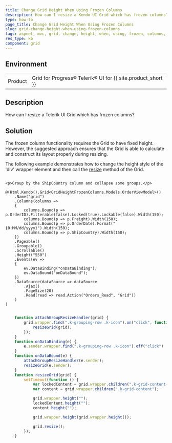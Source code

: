 ```yaml
---
title: Change Grid Height When Using Frozen Columns
description: How can I resize a Kendo UI Grid which has frozen columns?
type: how-to
page_title: Change Grid Height When Using Frozen Columns
slug: grid-change-height-when-using-frozen-columns
tags: aspnet, mvc, grid, change, height, when, using, frozen, columns, locked
res_type: kb
component: grid
---
```


## Environment

<table>
 <tr>
  <td>Product</td>
  <td>Grid for Progress® Telerik® UI for {{ site.product_short }} </td>
 </tr>
</table>

## Description

How can I resize a Telerik UI Grid which has frozen columns?

## Solution 
The frozen column functionality requires the Grid to have fixed height. However, the suggested approach ensures that the Grid is able to calculate and construct its layout properly during resizing.

The following example demonstrates how to change the height style of the 'div' wrapper element and then call the [resize](https://docs.telerik.com/kendo-ui/styles-and-layout/using-kendo-in-responsive-web-pages#individual-widget-resizing) method of the Grid.

```Index.cshtml

<p>Group by the ShipCountry column and collapse some groups.</p>

@(Html.Kendo().Grid<GridHeightFrozenColumns.Models.OrderViewModel>()
    .Name("grid")
    .Columns(columns =>
    {
        columns.Bound(p => p.OrderID).Filterable(false).Locked(true).Lockable(false).Width(150);
        columns.Bound(p => p.Freight).Width(150);
        columns.Bound(p => p.OrderDate).Format("{0:MM/dd/yyyy}").Width(150);
        columns.Bound(p => p.ShipCountry).Width(150);
    })
    .Pageable()
    .Groupable()
    .Scrollable()
    .Height("550")
    .Events(ev =>
    {
        ev.DataBinding("onDataBinding");
        ev.DataBound("onDataBound");
    })
    .DataSource(dataSource => dataSource
        .Ajax()
        .PageSize(20)
        .Read(read => read.Action("Orders_Read", "Grid"))
    )
)

```
```script.js

    function attachGroupResizeHandler(grid) {
        grid.wrapper.find(".k-grouping-row .k-icon").on("click", function () {
            resizeGrid(grid);
        });
    }
    function onDataBinding(e) {
        e.sender.wrapper.find(".k-grouping-row .k-icon").off("click")
    }
    function onDataBound(e) {
        attachGroupResizeHandler(e.sender); 
        resizeGrid(e.sender);
    }
    function resizeGrid(grid) {
        setTimeout(function () {
            var lockedContent = grid.wrapper.children(".k-grid-content-locked")
            var content = grid.wrapper.children(".k-grid-content");

            grid.wrapper.height("");
            lockedContent.height("");
            content.height("");

            grid.wrapper.height(grid.wrapper.height());

            grid.resize();
        });
    }

```